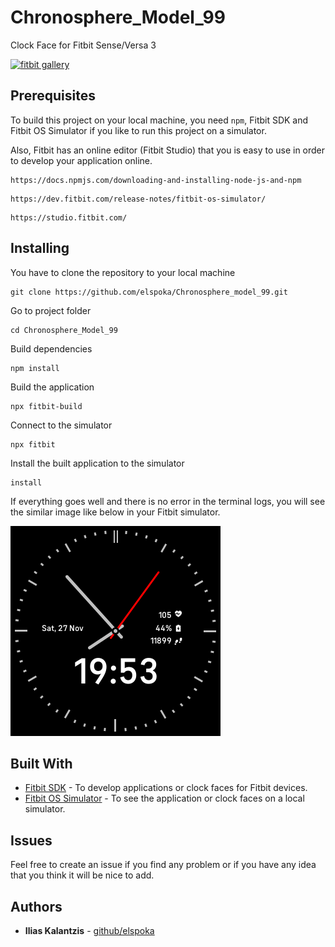 # Chronosphere_Model_99
Clock Face for Fitbit Sense/Versa 3

[![fitbit gallery](https://img.shields.io/badge/Fitbit%20Gallery-v1.0.0-green.svg)](https://gallery.fitbit.com/details/10e8ed37-d7ae-4589-991c-701123e0cbad)


## Prerequisites

To build this project on your local machine, you need `npm`, Fitbit SDK and Fitbit OS Simulator if you like to run this project on a simulator.

Also, Fitbit has an online editor (Fitbit Studio) that you is easy to use in order to develop your application online.

```text
https://docs.npmjs.com/downloading-and-installing-node-js-and-npm
```
```text
https://dev.fitbit.com/release-notes/fitbit-os-simulator/
```
```text
https://studio.fitbit.com/
```
## Installing

You have to clone the repository to your local machine

```shell
git clone https://github.com/elspoka/Chronosphere_model_99.git
```

Go to project folder

```shell
cd Chronosphere_Model_99
```

Build dependencies

```shell
npm install
```

Build the application

```shell
npx fitbit-build
```

Connect to the simulator

```shell
npx fitbit
```

Install the built application to the simulator

```shell
install
```

If everything goes well and there is no error in the terminal logs, you will see the similar image like below in your Fitbit simulator.

![Fitbit Sense - Chronosphere model 99](screenshot/Chronosphere_model_99-screenshot_01.png "Chronosphere model 99")

## Built With

* [Fitbit SDK](https://dev.fitbit.com/getting-started/) - To develop applications or clock faces for Fitbit devices.
* [Fitbit OS Simulator](https://dev.fitbit.com/release-notes/fitbit-os-simulator/) - To see the application or clock faces on a local simulator.

## Issues

Feel free to create an issue if you find any problem or if you have any idea that you think it will be nice to add.

## Authors

* **Ilias Kalantzis** - [github/elspoka](https://github.com/elspoka)
